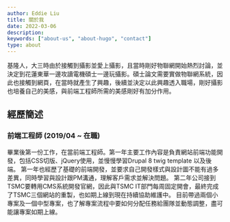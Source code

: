 ```yaml
---
author: Eddie Liu
title: 關於我
date: 2022-03-06
description:
keywords: ["about-us", "about-hugo", "contact"]
type: about
---
```


基隆人，大三時由於接觸到攝影並愛上攝影，且當時剛好物聯網開始熱烈討論，並決定到花蓮東華一邊攻讀電機碩士一邊玩攝影。碩士論文需要實做物聯網系統，因此也接觸到網頁，在當時就產生了興趣，後續並決定以此興趣透入職場，剛好攝影也培養自己的美感，與前端工程師所需的美感剛好有加分作用。
## 經歷簡述
### 前端工程師 (2019/04 ~ 在職)
  畢業後第一份工作，在當前端工程師。第一年主要工作內容是負責網站前端功能開發，包括CSS切版、jQuery使用，並慢慢學習Drupal 8 twig template 以及後端。
  第一年也經歷了基礎的前端開發，並要求自己開發樣式與設計圖不能有過多差異，同時學習與設計跟PM溝通，理解客戶需求並解決問題。
  第二年公司接到TSMC要轉用CMS系統開發官網，因此與TSMC IT部門每周固定開會，最終完成了TSMC三個網站的重製，也如期上線到現在持續協助維護中。
  目前帶過兩個小專案及一個中型專案，也了解專案流程中要如何分配任務給團隊並動態調整，盡可能讓專案如期上線。
